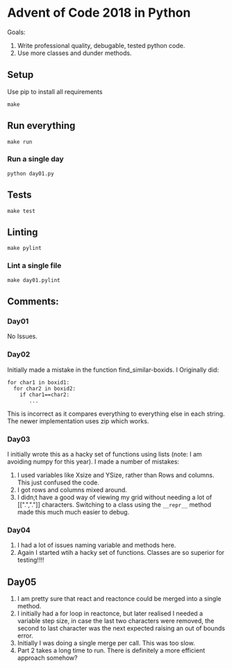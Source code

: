 # Advent of Code 2018 in Python

Goals:
1. Write professional quality, debugable, tested python code.
2. Use more classes and dunder methods.


## Setup

Use pip to install all requirements

```
make
```

## Run everything

```
make run
```

### Run a single day

```
python day01.py
```

## Tests

```
make test
```

## Linting

```
make pylint
```

### Lint a single file

```
make day01.pylint
```

## Comments:
### Day01
No Issues.

### Day02
Initially made a mistake in the function find_similar-boxids. 
I Originally did:
```
for char1 in boxid1:
  for char2 in boxid2:
    if char1==char2:
       ...
```
This is incorrect as it compares everything to everything else in each string. The newer implementation uses zip which works.

### Day03
I initially wrote this as a hacky set of functions using lists (note: I am avoiding numpy for this year).
I made a number of mistakes:
1. I used variables like Xsize and YSize, rather than Rows and columns. This just confused the code.
2. I got rows and columns mixed around.
3. I didn;t have a good way of viewing my grid without needing a lot of [[".","."]] characters. Switching to a class using the ```__repr__``` method made this much much easier to debug.

### Day04
1. I had a lot of issues naming variable and methods here. 
2. Again I started wtih a hacky set of functions. Classes are so superior for testing!!!!

## Day05
1. I am pretty sure that react and reactonce could be merged into a single method.
2. I initially had a for loop in reactonce, but later realised I needed a variable step size, in case the last two characters were removed, the second to last character was the next expected raising an out of bounds error.
3. Initially I was doing a single merge per call. This was too slow.
4. Part 2 takes a long time to run. There is definitely a more efficient approach somehow?
